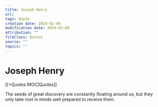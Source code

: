 ```yaml
---
title: Joseph Henry
url: 
tags: Quote
creation date: 2024-02-09
modification date: 2024-02-09
attribution: ""
fileClass: Quotes
source: ""
topics: ""
---
```


# Joseph Henry

[[+Quotes MOC|Quotes]]

The seeds of great discovery are constantly floating around us, but they only take root in minds well prepared to receive them.

